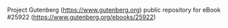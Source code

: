Project Gutenberg (https://www.gutenberg.org) public repository for eBook #25922 (https://www.gutenberg.org/ebooks/25922)
